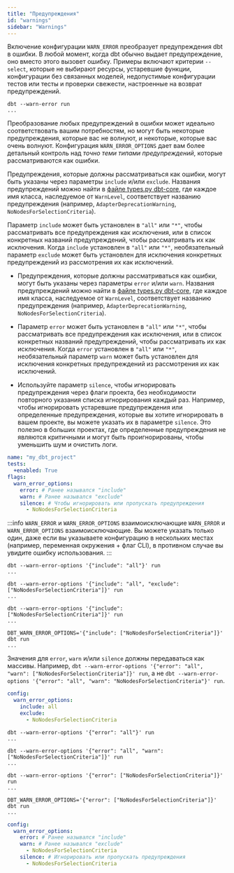 ```yaml
---
title: "Предупреждения"
id: "warnings"
sidebar: "Warnings"
---
```


Включение конфигурации `WARN_ERROR` преобразует предупреждения dbt в ошибки. В любой момент, когда dbt обычно выдает предупреждение, оно вместо этого вызовет ошибку. Примеры включают критерии `--select`, которые не выбирают ресурсы, устаревшие функции, конфигурации без связанных моделей, недопустимые конфигурации тестов или тесты и проверки свежести, настроенные на возврат предупреждений.

<File name='Usage'>

```text
dbt --warn-error run
...
```

</File>

Преобразование любых предупреждений в ошибки может идеально соответствовать вашим потребностям, но могут быть некоторые предупреждения, которые вас не волнуют, и некоторые, которые вас очень волнуют. Конфигурация `WARN_ERROR_OPTIONS` дает вам более детальный контроль над _точно теми типами предупреждений_, которые рассматриваются как ошибки.

<VersionBlock lastVersion="1.7">

Предупреждения, которые должны рассматриваться как ошибки, могут быть указаны через параметры `include` и/или `exclude`. Названия предупреждений можно найти в [файле types.py dbt-core](https://github.com/dbt-labs/dbt-core/blob/main/core/dbt/events/types.py), где каждое имя класса, наследуемое от `WarnLevel`, соответствует названию предупреждения (например, `AdapterDeprecationWarning`, `NoNodesForSelectionCriteria`).

Параметр `include` может быть установлен в `"all"` или `"*"`, чтобы рассматривать все предупреждения как исключения, или в список конкретных названий предупреждений, чтобы рассматривать их как исключения. Когда `include` установлен в `"all"` или `"*"`, необязательный параметр `exclude` может быть установлен для исключения конкретных предупреждений из рассмотрения их как исключений.

</VersionBlock>

<VersionBlock firstVersion="1.8">

- Предупреждения, которые должны рассматриваться как ошибки, могут быть указаны через параметры `error` и/или `warn`. Названия предупреждений можно найти в [файле types.py dbt-core](https://github.com/dbt-labs/dbt-core/blob/main/core/dbt/events/types.py), где каждое имя класса, наследуемое от `WarnLevel`, соответствует названию предупреждения (например, `AdapterDeprecationWarning`, `NoNodesForSelectionCriteria`).

- Параметр `error` может быть установлен в `"all"` или `"*"`, чтобы рассматривать все предупреждения как исключения, или в список конкретных названий предупреждений, чтобы рассматривать их как исключения. Когда `error` установлен в `"all"` или `"*"`, необязательный параметр `warn` может быть установлен для исключения конкретных предупреждений из рассмотрения их как исключений.

- Используйте параметр `silence`, чтобы игнорировать предупреждения через флаги проекта, без необходимости повторного указания списка игнорирования каждый раз. Например, чтобы игнорировать устаревшие предупреждения или определенные предупреждения, которые вы хотите игнорировать в вашем проекте, вы можете указать их в параметре `silence`. Это полезно в больших проектах, где определенные предупреждения не являются критичными и могут быть проигнорированы, чтобы уменьшить шум и очистить логи.

<File name='dbt_project.yml'>

```yaml
name: "my_dbt_project"
tests:
  +enabled: True
flags:
  warn_error_options:
    error: # Ранее назывался "include"
    warn: # Ранее назывался "exclude"
    silence: # Чтобы игнорировать или пропускать предупреждения
      - NoNodesForSelectionCriteria
```

</File>

</VersionBlock>

:::info `WARN_ERROR` и `WARN_ERROR_OPTIONS` взаимоисключающие
`WARN_ERROR` и `WARN_ERROR_OPTIONS` взаимоисключающие. Вы можете указать только один, даже если вы указываете конфигурацию в нескольких местах (например, переменная окружения + флаг CLI), в противном случае вы увидите ошибку использования.
:::

<VersionBlock lastVersion="1.7">

```text
dbt --warn-error-options '{"include": "all"}' run
...
```

```text
dbt --warn-error-options '{"include": "all", "exclude": ["NoNodesForSelectionCriteria"]}' run
...
```

```text
dbt --warn-error-options '{"include": ["NoNodesForSelectionCriteria"]}' run
...
```

```text
DBT_WARN_ERROR_OPTIONS='{"include": ["NoNodesForSelectionCriteria"]}' dbt run
...
```

Значения для `error`, `warn` и/или `silence` должны передаваться как массивы. Например, `dbt --warn-error-options '{"error": "all", "warn": ["NoNodesForSelectionCriteria"]}' run`, а не `dbt --warn-error-options '{"error": "all", "warn": "NoNodesForSelectionCriteria"}' run`.

<File name='profiles.yml'>

```yaml
config:
  warn_error_options:
    include: all
    exclude: 
      - NoNodesForSelectionCriteria
```

</File>

</VersionBlock>

<VersionBlock firstVersion="1.8">

```text
dbt --warn-error-options '{"error": "all"}' run
...
```

```text
dbt --warn-error-options '{"error": "all", "warn": ["NoNodesForSelectionCriteria"]}' run
...
```

```text
dbt --warn-error-options '{"error": ["NoNodesForSelectionCriteria"]}' run
...
```

```text
DBT_WARN_ERROR_OPTIONS='{"error": ["NoNodesForSelectionCriteria"]}' dbt run
...
```

<File name='profiles.yml'>

```yaml
config:
  warn_error_options:
    error: # Ранее назывался "include"
    warn: # Ранее назывался "exclude"
      - NoNodesForSelectionCriteria
    silence: # Игнорировать или пропускать предупреждения
      - NoNodesForSelectionCriteria
```

</File>

</VersionBlock>